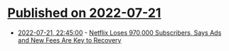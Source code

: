 # [Published on 2022-07-21](index.md)

* [2022-07-21, 22:45:00](https://soylentnews.org/article.pl?sid=22/07/20/1837225&from=rss) - [Netflix Loses 970,000 Subscribers, Says Ads and New Fees Are Key to Recovery](https://soylentnews.org/article.pl?sid=22/07/20/1837225&from=rss)
